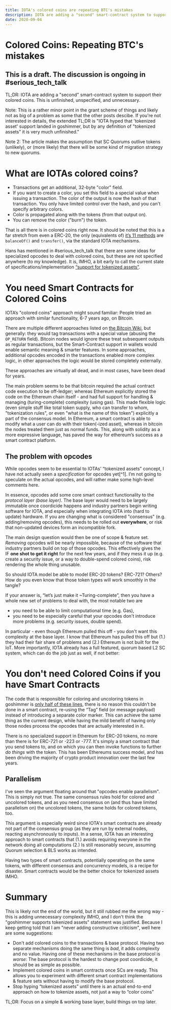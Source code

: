 ```yaml
---
title: IOTA's colored coins are repeating BTC's mistakes
description: IOTA are adding a "second" smart-contract system to support their tokenized assets. This is unfinished, unspecified, and unnecessary.
date: 2020-09-04 
---
```


# Colored Coins: Repeating BTC's mistakes

## This is a draft. The discussion is ongoing in #serious\_tech\_talk

TL;DR: IOTA are adding a "second" smart-contract system to support their colored coins. This is unfinished, unspecified, and unnecessary.

Note: This is a rather minor point in the grant scheme of things and
likely not as big of a problem as some that the other posts descibe. If you're
not interested in details, the extended TL;DR is "IOTA hyped that 'tokenized
asset' support landed in goshimmer, but by any definition of "tokenized
assets" it is very much unfinished."

Note 2: The article makes the assumption that SC Quorums outlive tokens
(unlikely), or (more likely) that there will be some kind of migration strategy
to new quorums.

# What are IOTAs colored coins?

- Transactions get an additional, 32-byte "color" field.
- If you want to create a color, you set this field to a special value when issuing a transaction. The color of the output is now the hash of that transaction. You only have limited control over the hash, and you can't specify arbitrary colors.
- Color is propagated along with the tokens (from that output on).
- You can remove the color ("burn") the token.

That is all there is in colored coins right now. It should be noted that this
is a far stretch from even a ERC-20, the only (equivalents of) [it’s 11
methods](https://eips.ethereum.org/EIPS/eip-20) are `balanceOf()` and `transfer()`,
via the standard IOTA mechanisms.

Hans has mentioned in #serious\_tech\_talk that there are some ideas for
specialized opcodes to deal with colored coins, but these are not specified
anywhere (to my knowledge). It is, IMHO, a bit early to call the current state
of specifications/implementation [“support for tokenized
assets”](https://blog.iota.org/introducing-pollen-the-first-decentralized-testnet-for-iota-2-0-349f63f509a1).

# **You need Smart Contracts for Colored Coins**

IOTA’s "colored coins" approach might sound familiar: People tried an approach
with similar functionality, 6-7 years ago, on Bitcoin.

There are multiple different approaches listed on [the Bitcoin
Wiki](https://en.bitcoin.it/wiki/Colored_Coins), but generally: they would tag
transactions with a special value (abusing the `OP_RETURN` field). Bitcoin nodes
would ignore these treat subsequent outputs as regular transactions, but the
Smart-Contract support in wallets would enable semantic meaning & smarter
features. In some approaches, additional opcodes encoded in the transactions
enabled more complex logic, in other approaches the logic would be stored
completely externally.

These approaches are virtually all dead, and in most cases, have been dead for
years.

The main problem seems to be that bitcoin required the actual contract code
execution to be off-ledger; whereas Ethereum explicitly stored the code on the
Ethereum chain itself - and had full support for handling & managing
(turing-complete) complexity (using gas). This made flexible logic (even simple
stuff like total token supply, who can transfer to whom, "tokenization rules",
or even "what is the name of this token") explicitly a part of the consensus
model. In Ethereum, a smart contract is able to modify what a user can do with
their token(-ized asset), whereas in bitcoin the nodes treated them just as
normal funds. This, along with solidity as a more expressive language, has
paved the way for ethereum’s success as a smart contract platform.

## The problem with opcodes

While opcodes seem to be essential to IOTAs’ “tokenized assets” concept, I have
not actually seen a *specification* for opcodes yet[^1]. I’m not going to speculate
on the actual opcodes, and will rather make some high-level comments here.

In essence, opcodes add some core smart contract functionality to the *protocol
layer (base layer)*. The base layer would need to be largely immutable once
coordicide happens and industry partners begin writing software for IOTA, and
especially when integrating IOTA into (hard to update) hardware. If you are
changing what is considered "consensus" (e.g. adding/removing opcodes), this
needs to be rolled out **everywhere**, or risk that non-updated devices form
an incompatible fork.


The main design question would then be one of scope & feature set.  *Removing*
opcodes will be nearly impossible, because of the software that industry partners
build on top of those opcodes. This effectively gives the IF **one shot to get it
right** for the next few years, and if they mess it up (e.g. create a security
issue, or a way to double-spend colored coins), risk rendering the whole thing
unusable.

So should IOTA model be able to model ERC-20 tokens? ERC-721? Others? How do
you even know that those token types will work smoothly in the tangle?

If your answer is, “let’s just make it ~Turing-complete”, then you have a whole
new set of problems to deal with, the most notable two are
*  you need to be able to limit computational time (e.g. Gas),
*  you need to be especially careful that your opcodes don't introduce more problems (e.g. security issues, double spend).

In particular - even though Ethereum pulled this off - you don't want this
complexity at the base layer. I know that Ethereum has pulled this off but (1.)
they had their fair share of problems and (2.) Ethereum is not built for the IoT.
More importantly, IOTA already has a full featured, quorum based L2 SC system,
which can do the job just as well, if not better:

# **You don't need Colored Coins if you have Smart Contracts**

The code that is responsible for coloring and uncoloring tokens in goshimmer is
[only half of these
lines](https://github.com/iotaledger/goshimmer/blob/2119f233ea4c892fdd00c78bf1c1f0333a8bafae/dapps/valuetransfers/packages/tangle/tangle.go#L1368-L1387),
there is no reason this couldn’t be done in a smart contract, re-using the
“Tag” field (or message payload) instead of introducing a separate color
marker. This can achieve the same thing as the current design, while having the
mild benefit of having only those nodes process the opcodes that are actually
interested in it.

There is no specialized support in Ethereum for ERC-20 tokens, no more than
there is for ERC-721 or -223 or -777. It's simply a smart contract that you
send tokens to, and on which you can then invoke functions to further *do
things* with the token. This has been Ethereums success model, and has been
driving the majority of crypto product innovation over the last few years.

## Parallelism

I've seen the argument floating around that "opcodes enable parallelism". This
is simply not true. The same consensus rules hold for colored and uncolored
tokens, and as you need consensus on (and thus have limited parallelism on) the
uncolored tokens, the same holds for colored tokens, too.

This argument is especially weird since IOTA's smart contracts are already not
part of the consensus group (as they are run by external nodes, reacting
asynchronously to inputs). In a sense, IOTA has an interesting approach to
smart contracts that (1.) avoids requiring everyone in the network doing all
computations (2.) Is still reasonably secure, assuming Quorum selection & BLS
works as intended. 

Having two types of smart contracts, potentially
operating on the same tokens, with different consensus and concurrency models,
is a recipe for disaster. Smart contracts would be the better choice for
tokenized assets IMHO.

# Summary

This is likely not the end of the world, but it still rubbed me the
wrong way - this is adding unnecessary complexity IMHO, and I don't
think the "goshimmer supports tokenized assets" statement was
justified.  Because I keep getting told that I am "never adding
constructive criticism", well here are some suggestions:

- Don't add colored coins to the transactions & base protocol. Having two
  separate mechanisms doing the same thing is *bad*, it adds complexity and no
  value. Having one of these mechanisms in the base protocol is *worse*: The base
  protocol is the hardest to change post coordicide, it should be as simple as
  possible.
- Implement colored coins in smart contracts once SCs are ready. This allows
  you to experiment with different smart contract implementations & feature
  sets without having to modify the base protocol.
- Stop hyping “tokenized assets” until there is an actual end-to-end approach
  on how to tokenize assets, not just a way to “color coins”

TL;DR: Focus on a simple & working base layer, build things on top later.
